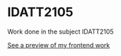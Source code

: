 # IDATT2105

Work done in the subject IDATT2105

[See a preview of my frontend work](https://adriawh.github.io/IDATT2105-fullstack_appliksjonsutvikling/)
